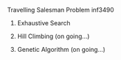 Travelling Salesman Problem inf3490

1. Exhaustive Search

2. Hill Climbing (on going...)

3. Genetic Algorithm (on going...)
